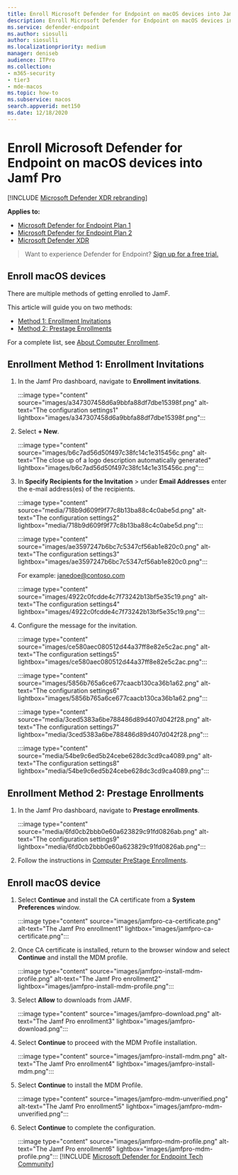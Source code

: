 ```yaml
---
title: Enroll Microsoft Defender for Endpoint on macOS devices into Jamf Pro
description: Enroll Microsoft Defender for Endpoint on macOS devices into Jamf Pro
ms.service: defender-endpoint
ms.author: siosulli
author: siosulli
ms.localizationpriority: medium
manager: deniseb
audience: ITPro
ms.collection: 
- m365-security
- tier3
- mde-macos
ms.topic: how-to
ms.subservice: macos
search.appverid: met150
ms.date: 12/18/2020
---
```


# Enroll Microsoft Defender for Endpoint on macOS devices into Jamf Pro

[!INCLUDE [Microsoft Defender XDR rebranding](../../includes/microsoft-defender.md)]


**Applies to:**
- [Microsoft Defender for Endpoint Plan 1](https://go.microsoft.com/fwlink/p/?linkid=2154037)
- [Microsoft Defender for Endpoint Plan 2](https://go.microsoft.com/fwlink/p/?linkid=2154037)
- [Microsoft Defender XDR](https://go.microsoft.com/fwlink/?linkid=2118804)

> Want to experience Defender for Endpoint? [Sign up for a free trial.](https://signup.microsoft.com/create-account/signup?products=7f379fee-c4f9-4278-b0a1-e4c8c2fcdf7e&ru=https://aka.ms/MDEp2OpenTrial?ocid=docs-wdatp-investigateip-abovefoldlink)

## Enroll macOS devices

There are multiple methods of getting enrolled to JamF.

This article will guide you on two methods:

- [Method 1:  Enrollment Invitations](#enrollment-method-1-enrollment-invitations)
- [Method 2:  Prestage Enrollments](#enrollment-method-2-prestage-enrollments)

For a complete list, see [About Computer Enrollment](https://docs.jamf.com/9.9/casper-suite/administrator-guide/About_Computer_Enrollment.html).

## Enrollment Method 1: Enrollment Invitations

1. In the Jamf Pro dashboard, navigate to **Enrollment invitations**.

   :::image type="content" source="images/a347307458d6a9bbfa88df7dbe15398f.png" alt-text="The configuration settings1" lightbox="images/a347307458d6a9bbfa88df7dbe15398f.png":::

2. Select **+ New**.

   :::image type="content" source="images/b6c7ad56d50f497c38fc14c1e315456c.png" alt-text="The close up of a logo description automatically generated" lightbox="images/b6c7ad56d50f497c38fc14c1e315456c.png":::

3. In **Specify Recipients for the Invitation** > under **Email Addresses** enter the e-mail address(es) of the recipients.

    :::image type="content" source="media/718b9d609f9f77c8b13ba88c4c0abe5d.png" alt-text="The configuration settings2" lightbox="media/718b9d609f9f77c8b13ba88c4c0abe5d.png":::

    :::image type="content" source="images/ae3597247b6bc7c5347cf56ab1e820c0.png" alt-text="The configuration settings3" lightbox="images/ae3597247b6bc7c5347cf56ab1e820c0.png":::

    For example: janedoe@contoso.com

    :::image type="content" source="images/4922c0fcdde4c7f73242b13bf5e35c19.png" alt-text="The configuration settings4" lightbox="images/4922c0fcdde4c7f73242b13bf5e35c19.png":::

4. Configure the message for the invitation.

   :::image type="content" source="images/ce580aec080512d44a37ff8e82e5c2ac.png" alt-text="The configuration settings5" lightbox="images/ce580aec080512d44a37ff8e82e5c2ac.png":::

   :::image type="content" source="images/5856b765a6ce677caacb130ca36b1a62.png" alt-text="The configuration settings6" lightbox="images/5856b765a6ce677caacb130ca36b1a62.png":::

   :::image type="content" source="media/3ced5383a6be788486d89d407d042f28.png" alt-text="The configuration settings7" lightbox="media/3ced5383a6be788486d89d407d042f28.png":::

   :::image type="content" source="media/54be9c6ed5b24cebe628dc3cd9ca4089.png" alt-text="The configuration settings8" lightbox="media/54be9c6ed5b24cebe628dc3cd9ca4089.png":::

## Enrollment Method 2: Prestage Enrollments

1. In the Jamf Pro dashboard, navigate to **Prestage enrollments**.

   :::image type="content" source="media/6fd0cb2bbb0e60a623829c91fd0826ab.png" alt-text="The configuration settings9" lightbox="media/6fd0cb2bbb0e60a623829c91fd0826ab.png":::

2. Follow the instructions in [Computer PreStage Enrollments](https://docs.jamf.com/9.9/casper-suite/administrator-guide/Computer_PreStage_Enrollments.html).

## Enroll macOS device

1. Select **Continue** and install the CA certificate from a **System Preferences** window.

   :::image type="content" source="images/jamfpro-ca-certificate.png" alt-text="The Jamf Pro enrollment1" lightbox="images/jamfpro-ca-certificate.png":::

2. Once CA certificate is installed, return to the browser window and select **Continue** and install the MDM profile.

   :::image type="content" source="images/jamfpro-install-mdm-profile.png" alt-text="The Jamf Pro enrollment2" lightbox="images/jamfpro-install-mdm-profile.png":::

3. Select **Allow** to downloads from JAMF.

   :::image type="content" source="images/jamfpro-download.png" alt-text="The Jamf Pro enrollment3" lightbox="images/jamfpro-download.png":::

4. Select **Continue** to proceed with the MDM Profile installation.

   :::image type="content" source="images/jamfpro-install-mdm.png" alt-text="The Jamf Pro enrollment4" lightbox="images/jamfpro-install-mdm.png":::

5. Select **Continue** to install the MDM Profile.

   :::image type="content" source="images/jamfpro-mdm-unverified.png" alt-text="The Jamf Pro enrollment5" lightbox="images/jamfpro-mdm-unverified.png":::

6. Select **Continue**  to complete the configuration.

   :::image type="content" source="images/jamfpro-mdm-profile.png" alt-text="The Jamf Pro enrollment6" lightbox="images/jamfpro-mdm-profile.png":::
[!INCLUDE [Microsoft Defender for Endpoint Tech Community](../../includes/defender-mde-techcommunity.md)]
